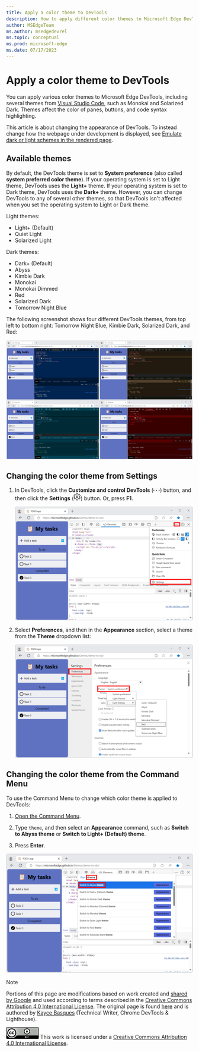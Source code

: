 ```yaml
---
title: Apply a color theme to DevTools
description: How to apply different color themes to Microsoft Edge DevTools.
author: MSEdgeTeam
ms.author: msedgedevrel
ms.topic: conceptual
ms.prod: microsoft-edge
ms.date: 07/17/2023
---
```

<!-- Copyright Kayce Basques
   Licensed under the Apache License, Version 2.0 (the "License");
   you may not use this file except in compliance with the License.
   You may obtain a copy of the License at
       https://www.apache.org/licenses/LICENSE-2.0
   Unless required by applicable law or agreed to in writing, software
   distributed under the License is distributed on an "AS IS" BASIS,
   WITHOUT WARRANTIES OR CONDITIONS OF ANY KIND, either express or implied.
   See the License for the specific language governing permissions and
   limitations under the License.  -->
# Apply a color theme to DevTools

You can apply various color themes to Microsoft Edge DevTools, including several themes from [Visual Studio Code](https://code.visualstudio.com), such as Monokai and Solarized Dark.  Themes affect the color of panes, buttons, and code syntax highlighting.

This article is about changing the appearance of DevTools.  To instead change how the webpage under development is displayed, see [Emulate dark or light schemes in the rendered page](../accessibility/preferred-color-scheme-simulation.md).


<!-- ====================================================================== -->
## Available themes

By default, the DevTools theme is set to **System preference** (also called **system preferred color theme**).  If your operating system is set to Light theme, DevTools uses the **Light+** theme.  If your operating system is set to Dark theme, DevTools uses the **Dark+** theme.  However, you can change DevTools to any of several other themes, so that DevTools isn't affected when you set the operating system to Light or Dark theme.

Light themes:
- Light+ (Default)
- Quiet Light
- Solarized Light

Dark themes:
- Dark+ (Default)
- Abyss
- Kimbie Dark
- Monokai
- Monokai Dimmed
- Red
- Solarized Dark
- Tomorrow Night Blue

The following screenshot shows four different DevTools themes, from top left to bottom right: Tomorrow Night Blue, Kimbie Dark, Solarized Dark, and Red:

![Four Microsoft Edge windows, each with DevTools opened, and each with a different DevTools color theme](./theme-images/all-devtools-themes.png)

<!-- ====================================================================== -->
## Changing the color theme from Settings

1. In DevTools, click the **Customize and control DevTools** (![Settings icon](./theme-images/customize-icon.png)) button, and then click the **Settings** (![Settings icon](./theme-images/settings-icon.png)) button.  Or, press **F1**.

   ![The Settings (gear) icon](./theme-images/setting-button.png)

1. Select **Preferences**, and then in the **Appearance** section, select a theme from the **Theme** dropdown list:

   ![Selecting a theme in Preferences](./theme-images/setting.png)


<!-- ====================================================================== -->
## Changing the color theme from the Command Menu

To use the Command Menu to change which color theme is applied to DevTools:

1. [Open the Command Menu](../command-menu/index.md).

1. Type `theme`, and then select an **Appearance** command, such as **Switch to Abyss theme** or **Switch to Light+ (Default) theme**.

1. Press **Enter**.

![The list of themes in the Command Menu](./theme-images/command-menu.png)


<!-- ====================================================================== -->
> [!NOTE]
> Portions of this page are modifications based on work created and [shared by Google](https://developers.google.com/terms/site-policies) and used according to terms described in the [Creative Commons Attribution 4.0 International License](https://creativecommons.org/licenses/by/4.0).
> The original page is found [here](https://developer.chrome.com/docs/devtools/customize/dark-theme/) and is authored by [Kayce Basques](https://developers.google.com/web/resources/contributors#kayce-basques) (Technical Writer, Chrome DevTools \& Lighthouse).

[![Creative Commons License](../../media/cc-logo/88x31.png)](https://creativecommons.org/licenses/by/4.0)
This work is licensed under a [Creative Commons Attribution 4.0 International License](https://creativecommons.org/licenses/by/4.0).
